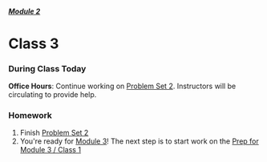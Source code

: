 ##### [Module 2](../../)

# Class 3

### During Class Today

**Office Hours**: Continue working on [Problem Set 2](../problem-set). Instructors will be circulating to provide help.

### Homework
1. Finish [Problem Set 2](../problem-set)
2. You're ready for [Module 3](../../../module3)! The next step is to start work on the [Prep for Module 3 / Class 1](../../../module3/materials/class1-prep)
